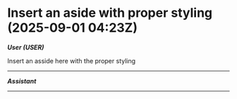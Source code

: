 <!-- Generated by SpecStory -->

# Insert an aside with proper styling (2025-09-01 04:23Z)

_**User (USER)**_

Insert an asside here with the proper styling 

---

_**Assistant**_



---

